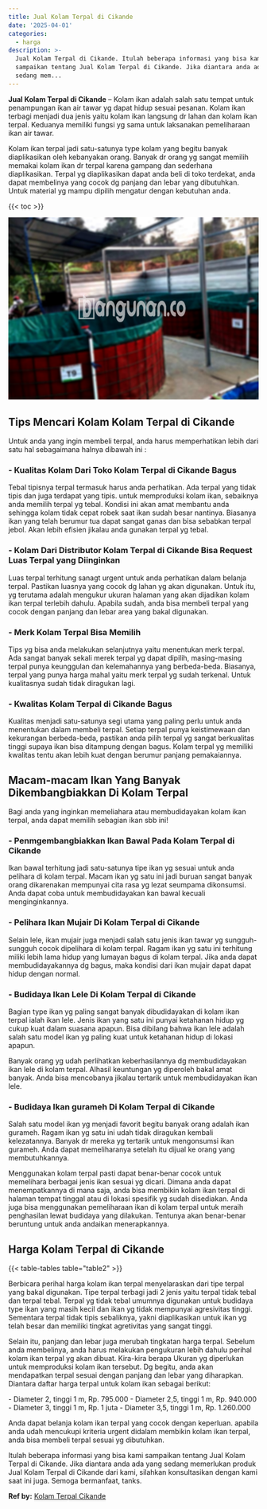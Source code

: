 ```yaml
---
title: Jual Kolam Terpal di Cikande
date: '2025-04-01'
categories:
  - harga
description: >-
  Jual Kolam Terpal di Cikande. Itulah beberapa informasi yang bisa kami
  sampaikan tentang Jual Kolam Terpal di Cikande. Jika diantara anda ada yang
  sedang mem...
---
```


**Jual Kolam Terpal di Cikande** – Kolam ikan adalah salah satu tempat untuk penampungan ikan air tawar yg dapat hidup sesuai pesanan. Kolam ikan terbagi menjadi dua jenis yaitu kolam ikan langsung dr lahan dan kolam ikan terpal. Keduanya memiliki fungsi yg sama untuk laksanakan pemeliharaan ikan air tawar.

Kolam ikan terpal jadi satu-satunya type kolam yang begitu banyak diaplikasikan oleh kebanyakan orang. Banyak dr orang yg sangat memilih memakai kolam ikan dr terpal karena gampang dan sederhana diaplikasikan. Terpal yg diaplikasikan dapat anda beli di toko terdekat, anda dapat membelinya yang cocok dg panjang dan lebar yang dibutuhkan. Untuk material yg mampu dipilih mengatur dengan kebutuhan anda.

{{< toc >}}

![Jual Kolam Terpal di Cikande](/images/jual-kolam-terpal-44.png)

## Tips Mencari Kolam Kolam Terpal di Cikande

Untuk anda yang ingin membeli terpal, anda harus memperhatikan lebih dari satu hal sebagaimana halnya dibawah ini :

### \- Kualitas Kolam Dari Toko Kolam Terpal di Cikande Bagus

Tebal tipisnya terpal termasuk harus anda perhatikan. Ada terpal yang tidak tipis dan juga terdapat yang tipis. untuk memproduksi kolam ikan, sebaiknya anda memilih terpal yg tebal. Kondisi ini akan amat membantu anda sehingga kolam tidak cepat robek saat ikan sudah besar nantinya. Biasanya ikan yang telah berumur tua dapat sangat ganas dan bisa sebabkan terpal jebol. Akan lebih efisien jikalau anda gunakan terpal yg tebal.

### \- Kolam Dari Distributor Kolam Terpal di Cikande Bisa Request Luas Terpal yang Diinginkan

Luas terpal terhitung sanagt urgent untuk anda perhatikan dalam belanja terpal. Pastikan luasnya yang cocok dg lahan yg akan digunakan. Untuk itu, yg terutama adalah mengukur ukuran halaman yang akan dijadikan kolam ikan terpal terlebih dahulu. Apabila sudah, anda bisa membeli terpal yang cocok dengan panjang dan lebar area yang bakal digunakan.

### \- Merk Kolam Terpal Bisa Memilih

Tips yg bisa anda melakukan selanjutnya yaitu menentukan merk terpal. Ada sangat banyak sekali merek terpal yg dapat dipilih, masing-masing terpal punya keunggulan dan kelemahannya yang berbeda-beda. Biasanya, terpal yang punya harga mahal yaitu merk terpal yg sudah terkenal. Untuk kualitasnya sudah tidak diragukan lagi.

### \- Kwalitas Kolam Terpal di Cikande Bagus

Kualitas menjadi satu-satunya segi utama yang paling perlu untuk anda menentukan dalam membeli terpal. Setiap terpal punya keistimewaan dan kekurangan berbeda-beda, pastikan anda pilih terpal yg sangat berkualitas tinggi supaya ikan bisa ditampung dengan bagus. Kolam terpal yg memiliki kwalitas tentu akan lebih kuat dengan berumur panjang pemakaiannya.

## Macam-macam Ikan Yang Banyak Dikembangbiakkan Di Kolam Terpal

Bagi anda yang inginkan memeliahara atau membudidayakan kolam ikan terpal, anda dapat memilih sebagian ikan sbb ini!

### \- Penmgembangbiakkan Ikan Bawal Pada Kolam Terpal di Cikande

Ikan bawal terhitung jadi satu-satunya tipe ikan yg sesuai untuk anda pelihara di kolam terpal. Macam ikan yg satu ini jadi buruan sangat banyak orang dikarenakan mempunyai cita rasa yg lezat seumpama dikonsumsi. Anda dapat coba untuk membudidayakan kan bawal kecuali menginginkannya.

### \- Pelihara Ikan Mujair Di Kolam Terpal di Cikande

Selain lele, ikan mujair juga menjadi salah satu jenis ikan tawar yg sungguh-sungguh cocok dipelihara di kolam terpal. Ragam ikan yg satu ini terhitung miliki lebih lama hidup yang lumayan bagus di kolam terpal. Jika anda dapat membudidayakannya dg bagus, maka kondisi dari ikan mujair dapat dapat hidup dengan normal.

### \- Budidaya Ikan Lele Di Kolam Terpal di Cikande

Bagian type ikan yg paling sangat banyak dibudidayakan di kolam ikan terpal ialah ikan lele. Jenis ikan yang satu ini punyai ketahanan hidup yg cukup kuat dalam suasana apapun. Bisa dibilang bahwa ikan lele adalah salah satu model ikan yg paling kuat untuk ketahanan hidup di lokasi apapun.

Banyak orang yg udah perlihatkan keberhasilannya dg membudidayakan ikan lele di kolam terpal. Alhasil keuntungan yg diperoleh bakal amat banyak. Anda bisa mencobanya jikalau tertarik untuk membudidayakan ikan lele.

### \- Budidaya Ikan gurameh Di Kolam Terpal di Cikande

Salah satu model ikan yg menjadi favorit begitu banyak orang adalah ikan gurameh. Ragam ikan yg satu ini udah tidak diragukan kembali kelezatannya. Banyak dr mereka yg tertarik untuk mengonsumsi ikan gurameh. Anda dapat memeliharanya setelah itu dijual ke orang yang membutuhkannya.

Menggunakan kolam terpal pasti dapat benar-benar cocok untuk memelihara berbagai jenis ikan sesuai yg dicari. Dimana anda dapat menempatkannya di mana saja, anda bisa membikin kolam ikan terpal di halaman tempat tinggal atau di lokasi spesifik yg sudah disediakan. Anda juga bisa menggunakan pemeliharaan ikan di kolam terpal untuk meraih penghasilan lewat budidaya yang dilakukan. Tentunya akan benar-benar beruntung untuk anda andaikan menerapkannya.

## Harga Kolam Terpal di Cikande

{{< table-tables table="table2" >}}

Berbicara perihal harga kolam ikan terpal menyelaraskan dari tipe terpal yang bakal digunakan. Tipe terpal terbagi jadi 2 jenis yaitu terpal tidak tebal dan terpal tebal. Terpal yg tidak tebal umumnya digunakan untuk budidaya type ikan yang masih kecil dan ikan yg tidak mempunyai agresivitas tinggi. Sementara terpal tidak tipis sebaliknya, yakni diaplikasikan untuk ikan yg telah besar dan memiliki tingkat agretivitas yang sangat tinggi.

Selain itu, panjang dan lebar juga merubah tingkatan harga terpal. Sebelum anda membelinya, anda harus melakukan pengukuran lebih dahulu perihal kolam ikan terpal yg akan dibuat. Kira-kira berapa Ukuran yg diperlukan untuk memproduksi kolam ikan tersebut. Dg begitu, anda akan mendapatkan terpal sesuai dengan panjang dan lebar yang diharapkan. Diantara daftar harga terpal untuk kolam ikan sebagai berikut:

\- Diameter 2, tinggi 1 m, Rp. 795.000 - Diameter 2,5, tinggi 1 m, Rp. 940.000 - Diameter 3, tinggi 1 m, Rp. 1 juta - Diameter 3,5, tinggi 1 m, Rp. 1.260.000

Anda dapat belanja kolam ikan terpal yang cocok dengan keperluan. apabila anda udah mencukupi kriteria urgent didalam membikin kolam ikan terpal, anda bisa membeli terpal sesuai yg dibutuhkan.

Itulah beberapa informasi yang bisa kami sampaikan tentang Jual Kolam Terpal di Cikande. Jika diantara anda ada yang sedang memerlukan produk Jual Kolam Terpal di Cikande dari kami, silahkan konsultasikan dengan kami saat ini juga. Semoga bermanfaat, tanks.

**Ref by:** [Kolam Terpal Cikande](https://id.wikipedia.org/wiki/Kolam)
